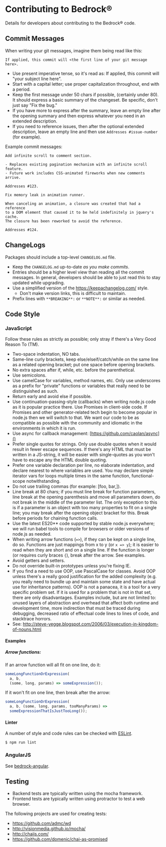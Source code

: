 # Contributing to Bedrock®

Details for developers about contributing to the Bedrock® code.

## Commit Messages

When writing your git messages, imagine them being read like this:

`If applied, this commit will <the first line of your git message here>.`

* Use present imperative tense, so it's read as: If applied, this commit will "your subject line here".
* Start with a capital letter; use proper capitalization throughout, end with a period.
* Keep the first message under 50 chars if possible, (certainly under 80). It should express a basic summary of the changeset. Be specific, don't just say "Fix the bug."
* If you have more to express after the summary, leave an empty line after the opening summary and then express whatever you need in an extended description.
* If you need to reference issues, then after the optional extended description, leave an empty line and then use `Addresses #issue-number` (for example).

Example commit messages:

```
Add infinite scroll to comment section.

- Replaces existing pagination mechanism with an infinite scroll feature.
- Future work includes CSS-animated fireworks when new comments arrive.

Addresses #123.
```

```
Fix memory leak in animation runner.

When canceling an animation, a closure was created that had a reference
to a DOM element that caused it to be held indefinitely in jquery's cache.
The closure has been reworked to avoid the reference.

Addresses #124.
```

## ChangeLogs

Packages should include a top-level `CHANGELOG.md` file.

* Keep the `CHANGELOG.md` up-to-date *as you make commits*.
* Entries should be a higher level view than reading all the commit messages.
  In general, developers should be able to just read this to stay updated while
  upgrading.
* Use a simplified version of the https://keepachangelog.com/ style.
  * Don't make version links, this is difficult to maintain.
* Prefix lines with `**BREAKING**:` or `**NOTE**:` or similar as needed.

## Code Style

### JavaScript

Follow these rules as strictly as possible; only stray if there's a Very Good
Reason To (TM).

* Two-space indentation, NO tabs.
* Same-line curly brackets, keep else/elseif/catch/while on the same line
  as a related opening bracket; put one space before opening brackets.
* No extra spaces after if, while, etc. before the parenthetical.
* Use semicolons.
* Use camelCase for variables, method names, etc. Only use underscores as a
  prefix for "private" functions or variables that really need to be
  distinguished as such.
* Return early and avoid else if possible.
* Use continuation-passing-style (callbacks) when writing node.js code as
  it is popular practice there. Use Promises in client-side code. If Promises
  and other generator-related tech begin to become popular in node.js then
  we will switch to that. We want our code to be as compatible as possible
  with the community and idiomatic in the environments in which it is run.
* Use async for callback management: [https://github.com/caolan/async]()
* Prefer single quotes for strings. Only use double quotes when it would
  result in fewer escape sequences. If there's any HTML that must be written
  in a JS-string, it will be easier with single-quotes as you won't have
  to escape any the HTML double quoting.
* Prefer one variable declaration per line, no elaborate indentation, and
  declare nearest to where variables are used. You may declare simple iterator
  vars for loops multiple times in the same function, functional-scope
  notwithstanding.
* Do not use trailing commas (for example: [foo, bar,]).
* Line break at 80 chars; if you must line break for function parameters, line
  break at the opening parenthesis and move all parameters down, do not
  break in the middle of the parameter list. The only exception to this is
  if a parameter is an object with too many properties to fit on a single
  line; you may break after the opening object bracket for this. Break before
  periods for chaining function calls.
* Use the latest ES20** code supported by stable node.js everywhere; we will run
  babel tools to compile for browsers or older versions of node.js as needed.
* When writing arrow functions (`=>`), if they can be kept on a single
  line, do so. Functions are just mappings from x to y (or `x => y`); it
  is easier to read when they are short and on a single line. If the
  function is longer (or requires curly braces `{`), break after the
  arrow. See examples.
* Avoid getters and setters.
* Do not override built-in prototypes unless you're fixing IE.
* If you find a need to use OOP, use PascalCase for classes. Avoid OOP unless
  there's a really good justification for the added complexity (e.g. you really
  need to bundle up and maintain some state and have actual use for inheritance
  patterns). OOP is not a panacea, it is a tool for a very specific problem set.
  If it is used for a problem that is not in that set, there are only
  disadvantages. Examples include, but are not limited to: unused layers of
  abstraction and overhead that affect both runtime and development time, more
  indirection that must be traced during debugging, decreased ratio of effectual
  code lines to lines of code, and stacktrace horrors.
* See: http://steve-yegge.blogspot.com/2006/03/execution-in-kingdom-of-nouns.html

#### Examples

##### Arrow functions:

If an arrow function will all fit on one line, do it:

```js
someLongFunctionOrExpression(
  a, b,
  (some, long, params) => someExpression());
```

If it won't fit on one line, then break after the arrow:

```js
someLongFunctionOrExpression(
  a, b, (some, long, params, tooManyParams) =>
  someExpressionThatIsJustTooLong());
```

#### Linter

A number of style and code rules can be checked with [ESLint](https://eslint.org/).

    $ npm run lint


### AngularJS

See [bedrock-angular](https://github.com/digitalbazaar/bedrock-angular/blob/master/CONTRIBUTING.md).


## Testing

* Backend tests are typically written using the mocha framework.
* Frontend tests are typically written using protractor to test a web browser.

The following projects are used for creating tests:

* https://github.com/admc/wd
* http://visionmedia.github.io/mocha/
* http://chaijs.com/
* https://github.com/domenic/chai-as-promised
